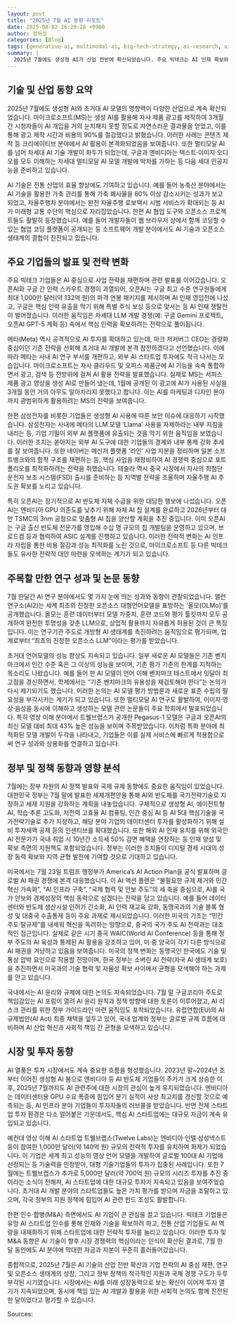 ```yaml
---
layout: post
title: "2025년 7월 AI 동향 리포트"
date: 2025-08-02 16:29:28 +0900
author: 정하성
categories: [Blog]
tags: [generative-ai, multimodal-ai, big-tech-strategy, ai-research, ai-chip-development, ai-security, autonomous-driving, open-source-ai]
summary: |
  2025년 7월에도 생성형 AI가 산업 전반에 확산되었습니다. 주요 빅테크는 AI 인재 확보와 전략 재편에 집중하고 있습니다. AI 연구와 오픈소스 모델 개발이 활발히 진행되고 있습니다. 기업들은 AI 보안과 자체 AI 칩 개발에도 힘쓰고 있습니다.
---
```


## 기술 및 산업 동향 요약

2025년 7월에도 생성형 AI와 초거대 AI 모델의 영향력이 다양한 산업으로 계속 확산되었습니다. 마이크로소프트(MS)는 생성 AI를 활용해 자사 제품 광고를 제작하여 3개월간 시청자들이 AI 개입을 거의 눈치채지 못할 정도로 자연스러운 결과물을 얻었고, 이를 통해 광고 제작 시간과 비용의 90%를 절감했다고 밝혔습니다. 이러한 사례는 콘텐츠 제작 등 크리에이티브 분야에서 AI 활용이 본격화되었음을 보여줍니다. 또한 멀티모달 AI를 넘어 차세대 AI 기술 개발이 화두가 되었는데, 구글과 엔비디아는 텍스트·이미지·오디오를 모두 이해하는 차세대 멀티모달 AI 모델 개발에 박차를 가하는 등 다음 세대 인공지능을 준비하고 있습니다.

AI 기술은 전통 산업의 효율 향상에도 기여하고 있습니다. 예를 들어 농축산 분야에서는 AI 기술을 활용한 가축 관리를 통해 가축 폐사율을 60% 이상 감소시키는 성과가 보고되었고, 자율주행차 분야에서는 완전 자율주행 로보택시 시범 서비스가 확대되는 등 AI가 미래형 교통 수단의 핵심으로 자리잡았습니다. 한편 AI 협업 도구와 오픈소스 프로젝트들도 활발히 등장했습니다. 예를 들어 개발자들이 웹 브라우저 상에서 함께 코딩할 수 있는 협업 코딩 플랫폼이 공개되는 등 소프트웨어 개발 분야에서도 AI 기술과 오픈소스 생태계의 결합이 진전되고 있습니다.

## 주요 기업들의 발표 및 전략 변화

주요 빅테크 기업들은 AI 중심으로 사업 전략을 재편하며 관련 발표를 이어갔습니다. 오픈AI와 구글 간 인력 스카우트 경쟁이 과열되어, 오픈AI는 구글 최고 수준 연구원들에게 최대 1,000만 달러(약 132억 원)의 파격 연봉 패키지를 제시하며 AI 인재 영입전에 나섰고, 구글은 핵심 인력 유출을 막기 위해 특별 주식 보상 등으로 맞서는 등 AI 인재 쟁탈전이 벌어졌습니다. 이러한 움직임은 차세대 LLM 개발 경쟁(예: 구글 Gemini 프로젝트, 오픈AI GPT-5 계획 등) 속에서 핵심 인력을 확보하려는 전략으로 풀이됩니다.

메타(Meta) 역시 공격적으로 AI 투자를 확대하고 있는데, 마크 저커버그 CEO는 경량화 중심이던 기존 전략을 선회해 초거대 AI 개발에 본격 참전하겠다고 선언했습니다. 이에 따라 메타는 사내 AI 연구 부서를 개편하고, 외부 AI 스타트업 투자에도 적극 나서는 모습입니다. 마이크로소프트는 자사 클라우드 및 오피스 제품군에 AI 기능을 속속 통합하면서 광고, 검색 등 전방위에 걸쳐 AI 활용 전략을 발표했습니다. 실제로 MS는 서피스 제품 광고 영상을 생성 AI로 만들어 냈는데, 1월에 공개된 이 광고에 AI가 사용된 사실을 3개월 동안 거의 아무도 알아차리지 못했다고 합니다. 이는 AI를 마케팅과 디자인 분야까지 광범위하게 활용하려는 MS의 전략을 보여줍니다.

한편 삼성전자를 비롯한 기업들은 생성형 AI 사용에 따른 보안 이슈에 대응하기 시작했습니다. 삼성전자는 사내에 메타의 LLM 모델 ‘Llama’ 사용을 자제하라는 내부 지침을 내리는 등, 기업 기밀이 외부 AI 플랫폼에 유출되는 것을 막기 위한 움직임을 보였습니다. 이러한 조치는 쏟아지는 외부 AI 도구에 대한 기업들의 경계와 내부 통제 강화 추세를 잘 보여줍니다. 또한 네이버는 메신저 플랫폼 ‘라인’ 사업 지분을 정리하며 일본 소프트뱅크와의 합작 구조를 재편하는 등, 핵심 사업을 재정비하여 AI 경쟁력 중심으로 포트폴리오를 최적화하려는 전략을 취했습니다. 테슬라 역시 중국 시장에서 자사의 최첨단 운전자 보조 시스템(FSD) 출시를 준비하는 등 지역별 전략을 조율하며 자율주행 AI 주도권 확보를 노리고 있습니다.

특히 오픈AI는 장기적으로 AI 반도체 자체 수급을 위한 대담한 행보에 나섰습니다. 오픈AI는 엔비디아 GPU 의존도를 낮추기 위해 자체 AI 칩 설계를 완료하고 2026년부터 대만 TSMC의 3nm 공정으로 맞춤형 AI 칩을 양산할 계획을 추진 중입니다. 이미 오픈AI는 구글 출신 반도체 전문가를 영입해 수십 명 규모의 칩 개발팀을 운영하고 있으며, 브로드컴 등과 협력하여 ASIC 설계를 진행하고 있습니다. 이러한 전략적 변화는 AI 인프라 자립을 통한 비용 절감과 성능 최적화를 노린 것으로, 마이크로소프트 등 다른 빅테크들도 유사한 전략적 대안 마련을 모색하는 계기가 되고 있습니다.

## 주목할 만한 연구 성과 및 논문 동향

7월 한달간 AI 연구 분야에서도 몇 가지 눈에 띄는 성과와 동향이 관찰되었습니다. 앨런 연구소(AI2)는 세계 최초의 진정한 오픈소스 대형언어모델을 표방하는 ‘올모(OLMo)’를 공개했습니다. 올모는 훈련 데이터부터 모델 가중치, 훈련 코드와 평가 툴킷까지 모두 공개하여 완전한 투명성을 갖춘 LLM으로, 상업적 활용까지 자유롭게 허용된 것이 큰 특징입니다. 이는 연구기관 주도로 개방형 AI 생태계를 촉진하려는 움직임으로 평가되며, 업계로부터 “최초의 진정한 오픈소스 LLM”이라는 평가를 받았습니다.

초거대 언어모델의 성능 향상도 지속되고 있습니다. 일부 새로운 AI 모델들은 기존 벤치마크에서 인간 수준 혹은 그 이상의 성능을 보이며, 기존 평가 기준의 한계를 지적하는 목소리도 나왔습니다. 예를 들어 한 AI 모델이 언어 이해 벤치마크 테스트에서 잇달아 최고점을 경신하면서, 학계에서는 “기존 벤치마크의 유용성을 재검토해야 한다”는 논의가 다시 제기되기도 했습니다. 이러한 논의는 AI 모델 평가 방법론과 새로운 표준 수립의 필요성을 부각시키는 계기가 되고 있습니다. 또한 멀티모달 AI 연구도 활발하여, 이미지·영상·음성을 동시에 이해하고 생성하는 모델 관련 논문들이 주요 학회에서 발표되었습니다. 특히 영상 이해 분야에서 트웰브랩스가 공개한 Pegasus-1 모델은 구글과 오픈AI의 최신 모델 대비 최대 43% 높은 성능을 보이며 주목받았습니다. 이처럼 특화 분야에 최적화된 모델 개발이 두각을 나타내고, 기업들은 이를 실제 서비스에 빠르게 적용함으로써 연구 성과와 상용화를 연결하고 있습니다.

## 정부 및 정책 동향과 영향 분석

7월에는 정부 차원의 AI 정책 발표와 국제 규제 동향에도 중요한 움직임이 있었습니다. 대한민국 정부는 7월 말에 발표한 세제개편안을 통해 AI와 반도체를 국가전략기술로 지정하고 세제 지원을 강화하는 계획을 내놓았습니다. 구체적으로 생성형 AI, 에이전트형 AI, 학습·추론 고도화, 저전력 고효율 AI 컴퓨팅, 인간 중심 AI 등 AI 5대 핵심기술을 국가전략기술로 추가 지정하고, 해당 분야 기업의 데이터센터 투자를 활성화하기 위해 설비 투자세액 공제 등의 인센티브를 확대했습니다. 또한 해외 AI 인재 유치를 위해 외국인 AI 전문가가 국내 취업 시 10년간 소득세 50% 감면 혜택을 연장하는 등 인재 양성 및 확보 측면의 지원책도 포함되었습니다. 정부는 이러한 조치들이 디지털 경제 시대의 성장 동력 확보와 지역 균형 발전에 기여할 것으로 기대하고 있습니다.

미국에서는 7월 23일 트럼프 행정부가 America’s AI Action Plan을 공식 발표하며 글로벌 AI 패권 경쟁에 본격 대응했습니다. 이 AI 액션 플랜은 “불필요한 규제 제거와 민간 혁신 가속화”, “AI 인프라 구축”, “국제 협력 및 안보 주도”의 세 축을 중심으로, AI를 국가 안보와 경제성장의 핵심 동력으로 삼겠다는 전략을 담고 있습니다. 예를 들어 데이터센터와 반도체 생산시설 인허가 간소화, AI 인력 재교육 강화, 동맹국과의 기술 블록 형성 및 대중국 수출통제 등이 주요 과제로 제시되었습니다. 이러한 미국의 기조는 “민간 주도·탈규제”를 내세워 혁신을 독려하는 방향으로, 중국의 국가 주도 AI 전략과는 대조적인 접근입니다. 실제로 같은 시기 중국 WAIC(World AI Conference) 등을 통해 정부 주도의 AI 육성과 통제된 AI 활용을 강조하고 있어, 미·중 양국이 각기 다른 방식으로 AI 패권을 겨냥하고 있음을 보여줍니다. 미국의 정책 변화는 동맹국인 한국에도 기술 및 통상 압박 요인으로 작용할 전망이며, 한국 정부는 소버린 AI 전략(자국 AI 생태계 보호)을 추진하면서 미국과의 기술 협력 및 자율성 확보 사이에서 균형을 모색해야 하는 과제를 안고 있습니다.

국내에서는 AI 윤리와 규제에 대한 논의도 지속되었습니다. 7월 말 구글코리아 주도로 책임감있는 AI 포럼이 열려 AI 윤리 원칙과 정책 방향에 대한 토론이 이루어졌고, AI 리스크 관리를 위한 정부 가이드라인 마련 움직임도 포착되었습니다. 유럽연합(EU)의 AI 규제법안(AI Act) 최종 채택을 앞두고 있어, 국내 업계와 정부는 글로벌 규제 흐름에 대비하며 AI 산업 혁신과 사회적 책임 간 균형을 모색하고 있습니다.

## 시장 및 투자 동향

AI 열풍은 투자 시장에서도 계속 중요한 흐름을 형성했습니다. 2023년 말~2024년 초부터 이어진 생성형 AI 붐으로 엔비디아 등 AI 반도체 기업들의 주가가 크게 상승한 이후, 2025년 7월까지도 AI 관련주에 대한 시장의 관심이 높게 유지되었습니다. 엔비디아는 데이터센터용 GPU 수요 폭증에 힘입어 분기 실적이 사상 최고치를 경신할 것으로 예측되는 등, AI 인프라 분야 기업들이 투자자들의 러브콜을 받았습니다. 반면 전체 스타트업 투자 환경은 다소 얼어붙은 가운데서도, 핵심 AI 스타트업에는 대규모 자금이 계속 유입되고 있습니다.

예컨대 영상 이해 AI 스타트업 트웰브랩스(Twelve Labs)는 엔비디아·인텔·삼성넥스트 등이 참여한 1,000만 달러(약 140억 원) 규모의 전략적 투자를 유치하여 화제가 되었습니다. 이 기업은 세계 최고 성능의 영상 언어 모델을 개발하여 글로벌 100대 AI 기업에 선정되는 등 기술력을 인정받아, 대형 기술기업들의 투자가 집중된 사례입니다. 또한 7월에는 트웰브랩스가 추가로 5,000만 달러(약 700억 원) 규모의 시리즈 투자를 추진 중이라는 소식이 전해져, AI 스타트업에 대한 대규모 투자가 지속되고 있음을 보여주었습니다. 초거대 AI 개발 분야의 스타트업들도 높은 가치 평가를 받으며 자금을 조달하고 있으며, 각국 정부의 지원 정책에 힘입어 AI 관련 펀드 조성도 활발합니다.

한편 인수·합병(M&A) 측면에서도 AI 기업이 큰 관심을 끌고 있습니다. 빅테크 기업들은 유망 AI 스타트업 인수를 통해 인재와 기술을 확보하려 하고, 전통 산업 기업들도 AI 역량을 내재화하기 위해 스타트업에 대한 전략적 투자를 늘리고 있습니다. 이러한 투자 및 M&A 동향은 AI 기술이 향후 시장 경쟁력의 핵심이라는 인식이 확산된 결과로, 7월 한 달 동안에도 AI 분야에 막대한 자금과 자본이 꾸준히 흘러들어갔습니다.

종합적으로, 2025년 7월은 AI 기술의 산업 전반 확산과 기업 전략의 AI 중심 재편, 연구 및 오픈소스 생태계의 성장, 그리고 정부 정책의 적극적인 지원과 국제 경쟁 구도가 두루 부각된 시기였습니다. 시장에서는 AI를 미래 성장동력으로 보는 확신이 이어져 투자 열기가 지속되었으며, 동시에 책임 있는 AI 개발과 활용을 위한 사회적 논의도 함께 진전된 한 달이었다고 평가할 수 있습니다.

Sources: